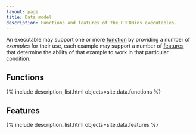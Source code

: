 ```yaml
---
layout: page
title: Data model
description: Functions and features of the GTFOBins executables.
---
```


An executable may support one or more [function](#functions) by providing a number of *examples* for their use, each example may support a number of [features](#features) that determine the ability of that example to work in that particular condition.

## Functions

{% include description_list.html objects=site.data.functions %}

## Features

{% include description_list.html objects=site.data.features %}
